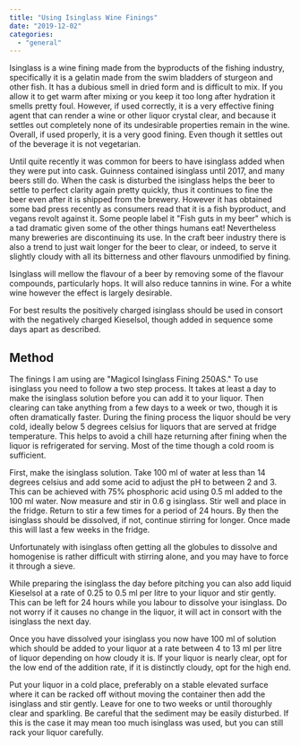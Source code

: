 ```yaml
---
title: "Using Isinglass Wine Finings"
date: "2019-12-02"
categories: 
  - "general"
---
```


Isinglass is a wine fining made from the byproducts of the fishing industry, specifically it is a gelatin made from the swim bladders of sturgeon and other fish. It has a dubious smell in dried form and is difficult to mix. If you allow it to get warm after mixing or you keep it too long after hydration it smells pretty foul. However, if used correctly, it is a very effective fining agent that can render a wine or other liquor crystal clear, and because it settles out completely none of its undesirable properties remain in the wine. Overall, if used properly, it is a very good fining. Even though it settles out of the beverage it is not vegetarian.

Until quite recently it was common for beers to have isinglass added when they were put into cask. Guinness contained isinglass until 2017, and many beers still do. When the cask is disturbed the isinglass helps the beer to settle to perfect clarity again pretty quickly, thus it continues to fine the beer even after it is shipped from the brewery. However it has obtained some bad press recently as consumers read that it is a fish byproduct, and vegans revolt against it. Some people label it "Fish guts in my beer" which is a tad dramatic given some of the other things humans eat! Nevertheless many breweries are discontinuing its use. In the craft beer industry there is also a trend to just wait longer for the beer to clear, or indeed, to serve it slightly cloudy with all its bitterness and other flavours unmodified by fining.

Isinglass will mellow the flavour of a beer by removing some of the flavour compounds, particularly hops. It will also reduce tannins in wine. For a white wine however the effect is largely desirable.

For best results the positively charged isinglass should be used in consort with the negatively charged Kieselsol, though added in sequence some days apart as described.

## Method

The finings I am using are "Magicol Isinglass Fining 250AS." To use isinglass you need to follow a two step process. It takes at least a day to make the isinglass solution before you can add it to your liquor. Then clearing can take anything from a few days to a week or two, though it is often dramatically faster. During the fining process the liquor should be very cold, ideally below 5 degrees celsius for liquors that are served at fridge temperature. This helps to avoid a chill haze returning after fining when the liquor is refrigerated for serving. Most of the time though a cold room is sufficient.

First, make the isinglass solution. Take 100 ml of water at less than 14 degrees celsius and add some acid to adjust the pH to between 2 and 3. This can be achieved with 75% phosphoric acid using 0.5 ml added to the 100 ml water. Now measure and stir in 0.6 g isinglass. Stir well and place in the fridge. Return to stir a few times for a period of 24 hours. By then the isinglass should be dissolved, if not, continue stirring for longer. Once made this will last a few weeks in the fridge.

Unfortunately with isinglass often getting all the globules to dissolve and homogenise is rather difficult with stirring alone, and you may have to force it through a sieve.

While preparing the isinglass the day before pitching you can also add liquid Kieselsol at a rate of 0.25 to 0.5 ml per litre to your liquor and stir gently. This can be left for 24 hours while you labour to dissolve your isinglass. Do not worry if it causes no change in the liquor, it will act in consort with the isinglass the next day.

Once you have dissolved your isinglass you now have 100 ml of solution which should be added to your liquor at a rate between 4 to 13 ml per litre of liquor depending on how cloudy it is. If your liquor is nearly clear, opt for the low end of the addition rate, if it is distinctly cloudy, opt for the high end.

Put your liquor in a cold place, preferably on a stable elevated surface where it can be racked off without moving the container then add the isinglass and stir gently. Leave for one to two weeks or until thoroughly clear and sparkling. Be careful that the sediment may be easily disturbed. If this is the case it may mean too much isinglass was used, but you can still rack your liquor carefully.
